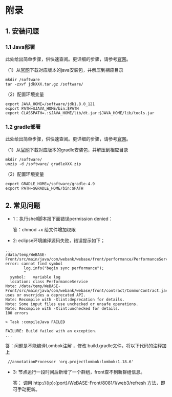 # 附录

## 1. 安装问题

### 1.1 Java部署

此处给出简单步骤，供快速查阅。更详细的步骤，请参考[官网](http://www.oracle.com/technetwork/java/javase/downloads/index.html)。

（1）从[官网](http://www.oracle.com/technetwork/java/javase/downloads/index.html)下载对应版本的java安装包，并解压到相应目录

```shell
mkdir /software
tar -zxvf jdkXXX.tar.gz /software/
```

（2）配置环境变量

```shell
export JAVA_HOME=/software/jdk1.8.0_121
export PATH=$JAVA_HOME/bin:$PATH
export CLASSPATH=.:$JAVA_HOME/lib/dt.jar:$JAVA_HOME/lib/tools.jar
```

### 1.2 gradle部署

此处给出简单步骤，供快速查阅。更详细的步骤，请参考[官网](http://www.gradle.org/downloads)。

（1）从[官网](http://www.gradle.org/downloads)下载对应版本的gradle安装包，并解压到相应目录

```shell
mkdir /software/
unzip -d /software/ gradleXXX.zip
```

（2）配置环境变量

```shell
export GRADLE_HOME=/software/gradle-4.9
export PATH=$GRADLE_HOME/bin:$PATH
```

## 2. 常见问题

* 1：执行shell脚本报下面错误permission denied： 

   答：chmod +x 给文件增加权限
   
* 2: eclipse环境编译源码失败，错误提示如下；
```
...
/data/temp/WeBASE-Front/src/main/java/com/webank/webase/front/performance/PerformanceService.java:167: error: cannot find symbol
        log.info("begin sync performance");
        ^
  symbol:   variable log
  location: class PerformanceService
Note: /data/temp/WeBASE-Front/src/main/java/com/webank/webase/front/contract/CommonContract.java uses or overrides a deprecated API.
Note: Recompile with -Xlint:deprecation for details.
Note: Some input files use unchecked or unsafe operations.
Note: Recompile with -Xlint:unchecked for details.
100 errors

> Task :compileJava FAILED

FAILURE: Build failed with an exception.
...
```

  答：问题是不能编译Lombok注解 ，修改 build.gradle文件，将以下代码的注释加上
```
 //annotationProcessor 'org.projectlombok:lombok:1.18.6'
```

   
* 3: 节点运行一段时间后新增了一个群组，front查不到新群组信息。 
 
   答： 调用 http://{ip}:{port}/WeBASE-Front/8081/1/web3/refresh 方法，即可手动更新。
